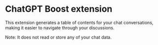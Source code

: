 # ChatGPT Boost extension

This extension generates a table of contents for your chat conversations, making it easier to navigate through your discussions.

Note: It does not read or store any of your chat data.
